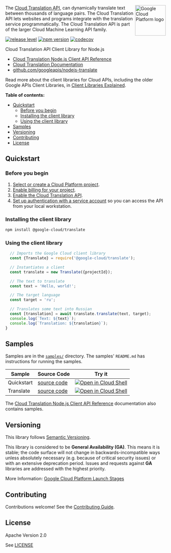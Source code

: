 [//]: # "This README.md file is auto-generated, all changes to this file will be lost."
[//]: # "To regenerate it, use `python -m synthtool`."
<img src="https://avatars2.githubusercontent.com/u/2810941?v=3&s=96" alt="Google Cloud Platform logo" title="Google Cloud Platform" align="right" height="96" width="96"/>

The [Cloud Translation API](https://cloud.google.com/translate/docs/),
can dynamically translate text between thousands
of language pairs. The Cloud Translation API lets websites and programs
integrate with the translation service programmatically. The Cloud Translation
API is part of the larger Cloud Machine Learning API family.


[![release level](https://img.shields.io/badge/release%20level-general%20availability%20%28GA%29-brightgreen.svg?style=flat)](https://cloud.google.com/terms/launch-stages)
[![npm version](https://img.shields.io/npm/v/@google-cloud/translate.svg)](https://www.npmjs.org/package/@google-cloud/translate)
[![codecov](https://img.shields.io/codecov/c/github/googleapis/nodejs-translate/master.svg?style=flat)](https://codecov.io/gh/googleapis/nodejs-translate)




Cloud Translation API Client Library for Node.js


* [Cloud Translation Node.js Client API Reference][client-docs]
* [Cloud Translation Documentation][product-docs]
* [github.com/googleapis/nodejs-translate](https://github.com/googleapis/nodejs-translate)

Read more about the client libraries for Cloud APIs, including the older
Google APIs Client Libraries, in [Client Libraries Explained][explained].

[explained]: https://cloud.google.com/apis/docs/client-libraries-explained

**Table of contents:**


* [Quickstart](#quickstart)
  * [Before you begin](#before-you-begin)
  * [Installing the client library](#installing-the-client-library)
  * [Using the client library](#using-the-client-library)
* [Samples](#samples)
* [Versioning](#versioning)
* [Contributing](#contributing)
* [License](#license)

## Quickstart

### Before you begin

1.  [Select or create a Cloud Platform project][projects].
1.  [Enable billing for your project][billing].
1.  [Enable the Cloud Translation API][enable_api].
1.  [Set up authentication with a service account][auth] so you can access the
    API from your local workstation.

### Installing the client library

```bash
npm install @google-cloud/translate
```


### Using the client library

```javascript
  // Imports the Google Cloud client library
  const {Translate} = require('@google-cloud/translate');

  // Instantiates a client
  const translate = new Translate({projectId});

  // The text to translate
  const text = 'Hello, world!';

  // The target language
  const target = 'ru';

  // Translates some text into Russian
  const [translation] = await translate.translate(text, target);
  console.log(`Text: ${text}`);
  console.log(`Translation: ${translation}`);
}

```



## Samples

Samples are in the [`samples/`](https://github.com/googleapis/nodejs-translate/tree/master/samples) directory. The samples' `README.md`
has instructions for running the samples.

| Sample                      | Source Code                       | Try it |
| --------------------------- | --------------------------------- | ------ |
| Quickstart | [source code](https://github.com/googleapis/nodejs-translate/blob/master/samples/quickstart.js) | [![Open in Cloud Shell][shell_img]](https://console.cloud.google.com/cloudshell/open?git_repo=https://github.com/googleapis/nodejs-translate&page=editor&open_in_editor=samples/quickstart.js,samples/README.md) |
| Translate | [source code](https://github.com/googleapis/nodejs-translate/blob/master/samples/translate.js) | [![Open in Cloud Shell][shell_img]](https://console.cloud.google.com/cloudshell/open?git_repo=https://github.com/googleapis/nodejs-translate&page=editor&open_in_editor=samples/translate.js,samples/README.md) |



The [Cloud Translation Node.js Client API Reference][client-docs] documentation
also contains samples.

## Versioning

This library follows [Semantic Versioning](http://semver.org/).


This library is considered to be **General Availability (GA)**. This means it
is stable; the code surface will not change in backwards-incompatible ways
unless absolutely necessary (e.g. because of critical security issues) or with
an extensive deprecation period. Issues and requests against **GA** libraries
are addressed with the highest priority.





More Information: [Google Cloud Platform Launch Stages][launch_stages]

[launch_stages]: https://cloud.google.com/terms/launch-stages

## Contributing

Contributions welcome! See the [Contributing Guide](https://github.com/googleapis/nodejs-translate/blob/master/CONTRIBUTING.md).

## License

Apache Version 2.0

See [LICENSE](https://github.com/googleapis/nodejs-translate/blob/master/LICENSE)

[client-docs]: https://googleapis.dev/nodejs/translate/latest
[product-docs]: https://cloud.google.com/translate/docs/
[shell_img]: https://gstatic.com/cloudssh/images/open-btn.png
[projects]: https://console.cloud.google.com/project
[billing]: https://support.google.com/cloud/answer/6293499#enable-billing
[enable_api]: https://console.cloud.google.com/flows/enableapi?apiid=translate.googleapis.com
[auth]: https://cloud.google.com/docs/authentication/getting-started
